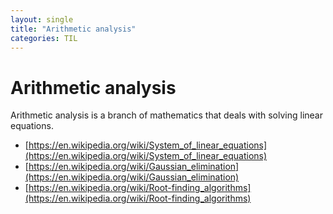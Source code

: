```yaml
---
layout: single
title: "Arithmetic analysis"
categories: TIL
---
```

# Arithmetic analysis
Arithmetic analysis is a branch of mathematics that deals with solving linear equations.

* [https://en.wikipedia.org/wiki/System_of_linear_equations](https://en.wikipedia.org/wiki/System_of_linear_equations)
* [https://en.wikipedia.org/wiki/Gaussian_elimination](https://en.wikipedia.org/wiki/Gaussian_elimination)
* [https://en.wikipedia.org/wiki/Root-finding_algorithms](https://en.wikipedia.org/wiki/Root-finding_algorithms)
